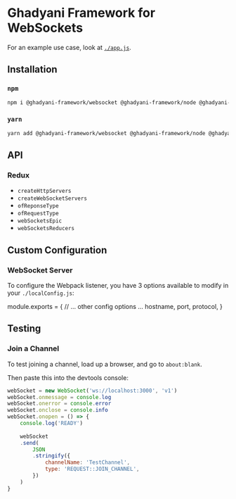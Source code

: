 # Ghadyani Framework for WebSockets

For an example use case, look at [`./app.js`](app.js).

## Installation

### `npm`
```sh
npm i @ghadyani-framework/websocket @ghadyani-framework/node @ghadyani-framework/redux-utils
```

### `yarn`
```sh
yarn add @ghadyani-framework/websocket @ghadyani-framework/node @ghadyani-framework/redux-utils
```

## API

### Redux
- `createHttpServers`
- `createWebSocketServers`
- `ofReponseType`
- `ofRequestType`
- `webSocketsEpic`
- `webSocketsReducers`

## Custom Configuration

### WebSocket Server
To configure the Webpack listener, you have 3 options available to modify in your `./localConfig.js`:

module.exports = {
	// ... other config options ...
	hostname,
	port,
	protocol,
}

## Testing

### Join a Channel
To test joining a channel, load up a browser, and go to `about:blank`.

Then paste this into the devtools console:
```js
webSocket = new WebSocket('ws://localhost:3000', 'v1')
webSocket.onmessage = console.log
webSocket.onerror = console.error
webSocket.onclose = console.info
webSocket.onopen = () => {
	console.log('READY')
	
	webSocket
	.send(
		JSON
		.stringify({
			channelName: 'TestChannel',
			type: 'REQUEST::JOIN_CHANNEL',
		})
	)
}
```
